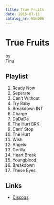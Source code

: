 ```yaml
---
title: True Fruits
date: 2015-07-11
catalog_nr: HSH006
---
```


# True Fruits
by  
Tinu

## Playlist

1. Ready Now
2. Seperate
3. Can't Without
4. Try Baby
5. Breakdown INT
6. Charge
7. DaDaDa
8. The Hurt BRK
9. Cant' Stop
10. The Hurt
11. Wish
12. Angels
13. Gorilla
14. Heart Break
15. Youngblood
16. Breakdown
17. These Eyes

## Links

* [Discogs](https://www.discogs.com/Tinu-True-Fruits/release/7579828)
